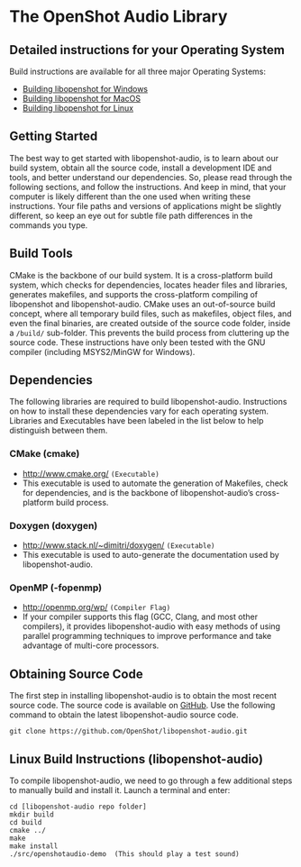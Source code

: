 # The OpenShot Audio Library

## Detailed instructions for your Operating System
Build instructions are available for all three major Operating Systems:
* [Building libopenshot for Windows](doc/INSTALL-WINDOWS.md)
* [Building libopenshot for MacOS](doc/INSTALL-MAC.md)
* [Building libopenshot for Linux](doc/INSTALL-LINUX.md)

## Getting Started

The best way to get started with libopenshot-audio, is to learn about our build system, obtain all the source code,
install a development IDE and tools, and better understand our dependencies. So, please read through the
following sections, and follow the instructions. And keep in mind, that your computer is likely different
than the one used when writing these instructions. Your file paths and versions of applications might be
slightly different, so keep an eye out for subtle file path differences in the commands you type.

## Build Tools

CMake is the backbone of our build system.  It is a cross-platform build system, which checks for dependencies,
locates header files and libraries, generates makefiles, and supports the cross-platform compiling of
libopenshot and libopenshot-audio.  CMake uses an out-of-source build concept, where all temporary build
files, such as makefiles, object files, and even the final binaries, are created outside of the source
code folder, inside a `/build/` sub-folder.  This prevents the build process from cluttering up the source
code.  These instructions have only been tested with the GNU compiler (including MSYS2/MinGW for Windows).

## Dependencies

The following libraries are required to build libopenshot-audio.  Instructions on how to install these
dependencies vary for each operating system.  Libraries and Executables have been labeled in the
list below to help distinguish between them.

### CMake (cmake)
  * http://www.cmake.org/ `(Executable)`
  * This executable is used to automate the generation of Makefiles, check for dependencies, and is the backbone of libopenshot-audio’s cross-platform build process.

### Doxygen (doxygen)
  * http://www.stack.nl/~dimitri/doxygen/ `(Executable)`
  * This executable is used to auto-generate the documentation used by libopenshot-audio.

### OpenMP (-fopenmp)
  * http://openmp.org/wp/ `(Compiler Flag)`
  * If your compiler supports this flag (GCC, Clang, and most other compilers), it provides libopenshot-audio with easy methods of using parallel programming techniques to improve performance and take advantage of multi-core processors.

## Obtaining Source Code

The first step in installing libopenshot-audio is to obtain the most recent source code. The source code is available on [GitHub](https://github.com/OpenShot/libopenshot-audio). Use the following command to obtain the latest libopenshot-audio source code.

```
git clone https://github.com/OpenShot/libopenshot-audio.git
```

## Linux Build Instructions (libopenshot-audio)
To compile libopenshot-audio, we need to go through a few additional steps to manually build and install it. Launch a terminal and enter:

```
cd [libopenshot-audio repo folder]
mkdir build
cd build
cmake ../
make
make install
./src/openshotaudio-demo  (This should play a test sound)
```

